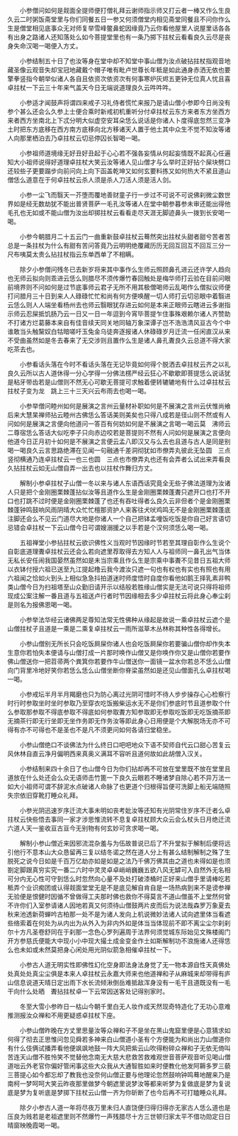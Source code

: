 <!-- { "loadSidebar": true } -->
　　小参僧问如何是觌面全提师便打僧礼拜云谢师指示师又打云者一棒又作么生良久云二时粥饭斋堂里与你们同餐五日一参又何须僧堂内相见斋堂同餐且不问你作么生是僧堂相见底事众无对师复举雪峰鳖鼻蛇因缘竟乃云你看他屋里人说屋里话各各有出身之路诸人还知落处么如今菩提堂里也有一条乃掷下拄杖云看看良久云尽是丧身失命汉喝一喝便入方丈。

　　小参结制五十日了也汝等身在堂中却不知堂中事山僧为汝点破拈拄杖指观音地藏圣像云观音失却宝冠地藏戴个帽子唯有毗卢世尊长年秪是如此通身赤洒无依也要擎拳竖指今朝举似诸人各自且依资次依资次有何事寒炉灰烬五更钟无位真人忧且喜卓拄杖一下云三十年来气盖天今日无端说道理良久云吽吽吽。

　　小参适才闻鼓声将谓四来戒子习礼侍者慌忙来报乃是请山僧小参即今日尚没有参个甚么还会么久参上士便合乘时新戒初机重听分付卓拄杖云东方来者东方坐西方来者西方坐南北上下忒分明大似虚空安耳朵恁么说话是你诸人卜度得底忽然三变净土时把东方底移在西方南方底移向北方移诸天人置于他土其中众生不觉不知汝等诸人向那里栖泊去乃卓拄杖云切忌停囚长智喝一喝。

　　小参祖师道境缘无好丑好丑起于心心若不强各妄情从何起妄情既不起真心任遍知大小祖师说得好道理卓拄杖大笑云汝等诸人见山僧才与么举时正好拈个屎块劈口　还较些子更要蹋步向前问向上向下函盖乾坤又如何玄要料拣又如何热大不紧且道山僧恁么道意在于何卓拄杖云杀人须是杀人刀活人须是活人剑。

　　小参一尘飞而翳天一芥堕而覆地善财童子行一步过不可说不可说佛刹微尘数世界如是经无数劫犹不能出普贤菩萨一毛孔汝等诸人在堂中朝参暮参未审还能出得他毛孔也无如或不能山僧为汝出却掷拄杖云看看走尽天涯无脚迹鼻头一拨到长安喝一喝。

　　小参今朝腊月二十五云门一曲重新鼓卓拄杖云蓦然突出拄杖头甜者甜兮苦者苦总是一条拄杖为什么有甜有苦问答竟乃云明明绝覆藏历历无回互回互不回互三分一尺布咦莫太贵么拈拄杖指云东单西单了不相瞒。

　　除夕小参僧问残冬已去新岁将来其中事作么生师云照顾鼻孔进云还许学人趋向也无师云拟向则乖进云恁么则腊尽不须传爆竹春回触处是梅华师打云验在目前问眼前境界则不问如何是过节底事师云君子无所不用其极僧喝师云乱喝作么僧拟议师便打问腊月三十日到来人人碌碌忙忙和尚有何方便唤醒一切人师打云切忌眼中着翳进云恁么则人人端坐看杨州去也师云翳眼犹存进云如何是本来正眼师云瞎进云多谢指示师云忍屎抵饥肠乃云一日又一日一年逗到今宵毕菩提乍住事殊艰赖尔诸人齐赞助不打诸方烂葛藤本来自有佳音续天同关地同轴万象深谭子岂不浩浩清风亘古今个中谁敢当头触黧奴白牯暗嗟吁玉兔金乌徒奔逐报诸人休碌碌岁月迁流一任闲直汉从来不受曲虽然如是冬去春来了无交涉则且置作么生是诸人鼻孔聻良久云总道不得大家吃茶去也。

　　小参看话头落在今时不看话头落在无记毕竟如何得个脱洒去卓拄杖云齐之以礼良久云所以古人道休得一分心学得一分佛法楞严经云狂心不歇歇即菩提恁么说话犹是粘牙带齿若是山僧则不然无心可歇无菩提可求触着便转辘辘地有什么过卓拄杖云拄杖子变为龙　跳上三十三天兴云布雨去也喝一喝。

　　小参举僧问睦州如何是展演之言州云量材补职如何是不展演之言州云伏惟尚飨后来大慧杲禅师拈云睦州古佛恁么答话美则美矣也只得八成若是径山则不然或有人问如何是展演之言便向他道问一答百有何妨如何是不展演之言喝一喝云莫　沸师云二尊宿恁么答话大似吃李子只向赤边咬若是菩提则不然有人问如何是展演之言便向他道今日正月初十如何是不展演之言便云孟八即汉又与么去也且道与古人是同是别喝一喝良久云言思路绝滞在见闻一句融通千差洞彻犹如市僚弄丸彼此无坠圆　三点竖彻横通乃连卓拄杖云一也三也圆　三点也市僚弄丸也还有会弄者么试出来弄看良久拈拄杖云如无山僧自弄一出去也以拄杖作舞归方丈。

　　解制小参卓拄杖子山僧一冬以来与诸人东语西话究竟全无些子佛法道理为汝诸人只是把个金刚圈栗棘蓬拈似汝等且道作么生是金刚圈栗棘蓬聻只遮开口也打不开口也打跳不过时便是金刚圈栗棘蓬了也还有吞吐得者么良久云非但者个是金刚圈栗棘蓬钟鸣鼓响风雨阴晴大众忙忙檀那资护人来客往犬吠鸡鸣无不是金刚圈栗棘蓬底注脚还会么不见云门道尽大地是你诸人一个自己把钵盂噇饭吃饭是你自己好言语切忌错会卓拄杖一下云山僧今日可谓嫂溺援之以手若是个汉何须恁么喝一喝。

　　五祖禅堂小参拈拄杖云欲识佛性义当观时节因缘时节若至其理自彰作么生说个自彰底道理聻卓拄杖云还会么若向遮里荐取得去方知人人与祖师同一鼻孔出气当体无私长安任闹我国晏然虽然如是未当宗乘且作么生是宗乘中事聻不见昔日五祖大师以衣钵付授六祖已送至九江提起橹云我今渡汝只遮一句也有权也有实也有照也有用六祖闻之恰如火到头上相似急急抖拍道迷时师度悟时自度你看他如鹅王择乳素非鸭类山僧今日为扫祖塔至山众勤旧请开示以结般若胜缘山僧实是无法可说只得将祖师现成公案注解一番且道与五祖送卢行者时节因缘相去多少卓拄杖云将此身心奉尘刹是则名为报佛恩喝一喝。

　　小参举法华经云诸佛两足尊知法常无性佛种从缘起是故说一乘卓拄杖云遮个是山僧拄杖子且道是一乘是二乘复卓拄杖云一雨所滋草木丛林称其种性各得增长。

　　小参山僧别无所长只会吃饭屙屎你诸人也会吃饭屙屎你若要骗山僧你却作失本生意你若怕失本便请与山僧打成一片那时唤作山僧又是你唤作你又是山僧你若要作佛山僧送你一把苕帚两个粪箕你若要作牛山僧送你一面镜一盆水你若总不恁么山僧向门背里冷地好笑你若恁么恁么山僧坐断你脊梁虽然如是还见山僧面孔么卓拄杖喝一喝。

　　小参戒坛半月半月羯磨也只为防心离过光阴可惜时不待人步步操存心心检察行时行时参取坐时坐时参取乃至穿衣吃饭搬柴运水无不是你们参底时节且道参取个什么参取那参取不得底参取不得底如何参取聻方知参取即无参取吃饭即无吃饭摘茶即无摘茶行即无行坐即无坐作务即无作务汝等即此身心日用便是个大解脱场无亦不可得有亦不可得也不是圣也不是凡不须更问如何各请归堂稳坐。

　　小参山僧绝口不谈佛法为什么终日口吧吧地众下语不契师自代云口甜心苦复云风休林自直云净月偏明西来真奥义满耳不容听且道何故如此胡僧入汉关。

　　小参结制来四十余日了也山僧今日为你们拈却再不可放在堂里既不放在堂里且道放在什么处还会么众无语师击竹篦一下良久云眼若不睡诸梦自除心若不异万法一如大小祖师可谓不辞泥水点破诸人命脉了也更道个归根得旨便可洗脚上船无端随照失宗依旧穿靴打睡众礼拜。

　　小参光阴迅速岁序迁流大事未明如丧考妣汝等还知有光阴常住岁序不迁者么卓拄杖云快些悟去事同一家才涉思惟流转不息复卓拄杖顾大众云会么杖头日月绝迁流六道人天一鉴收亘古亘今无别物有何玄妙可贪求喝一喝。

　　解制小参山僧近来因邪流混杂羞与为伍故普说已后了不升堂拟于解制后便将远引他行不意本山大众恳留再三复以结冬诺之然在道人分上有甚么结制解制之殊了生脱死之说今日如是千百万亿劫亦如是如是之法乃千佛万佛其由之道也未得如是也须劄定脚跟真穷实究一番二六时中灵灵卓卓峭峭巍巍五欲八风无罅可入自然外无名相可分内无心性可守到恁么时忽然向心量不及处打破漆桶时正好来山僧手里请棒吃若秪弄个业识痴团或认得觌面堂堂无是不是底见解自肯自是一场热病到来不是谤参禅无验便是恨健时因循不曾做得工夫那时佛也救你不得莫言不道山僧虽不上堂然何曾不许你们入室参请诸人因地若真又何须待山僧鼓两片皮而后为说法哉森罗万象夏去秋来池透新荷蝉吟古柏那一处不是为诸人发向上机说微妙法诸人试向遮里体当看遮些络索着在何处为从内出为从外入为非内外如是体当当体现前不即不离尘尘尔刹刹尔十方凡圣卷舒同在于刹那一念色心罗列遍周于法界何须觉城东际始见文殊楼阁门开方参慈氏便能大中现小小中现大撮土成金变金作土如斯解制功不浪施诸人还得恁么也未如或未然莫把身心闲处用光阴似箭急相催卓拄杖一下。

　　小参古人道无明实性即佛性幻化空身即法身法身觉了无一物本源自性天真佛处处真处处真尘尘俱是本来人卓拄杖云永嘉大师来也他道禅和子从麻城来却带得有庐山信息说道天晴日定出雨下水长流倾湫倒岳难抵敌浑身没有一毛干且道既没有一毛干向什么处晒　聻拈拄杖卓一下云常因送客处记得别家时。

　　冬至大雪小参昨日一枯山今朝千里白无人妆作成天然现奇特造化了无功心意难推测报汝众禅和不用更疑惑卓拄杖下座。

　　小参山僧昨晚在方丈里思量汝等众禅和子不是坐在黑山鬼窟里便是心意猜求如何得了彻去正思惟问忽见舜若多神来白山僧道小圣有个方便能为和尚出力山僧道你有什么伎俩试播弄看他便飒飒地鼓一阵大风把紫云山吹得粉碎众禅和子无依无倚叫苦连天山僧不胜怜笑不觉替他念南无大慈大悲救苦救难观世音菩萨观音听见喝山僧道咄云外老官你偏好管闲事这些大众我从大通智胜如来时便教化他发阿耨多罗三藐三菩提心如今都忘却了教我也没奈何山僧正要与他理论忽然鼓响钟鸣蓦地醒来乃是南柯一梦呵呵大笑云昨夜那里做梦今朝遮里说梦汝等都来听梦为复做底是梦为复说底是梦为复听底是梦掷下拄杖云山僧一齐为你斫断了也今后再不可打瞌睡众礼拜。

　　除夕小参古人道一年将尽夜万里未归人直饶便归得归得亦无家古人恁么道也是压良为贱若是老祖遮里则不然爆竹一声残腊尽十方三世顿归家太平不借功勋定日日晴窗映晚霞喝一喝。

